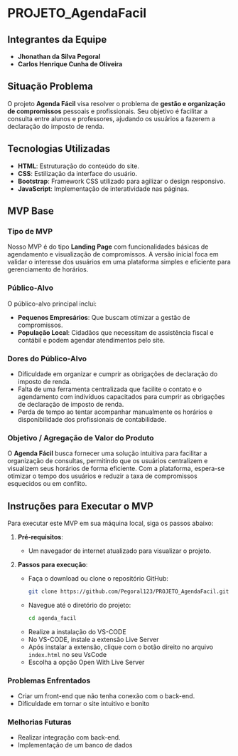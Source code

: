 # PROJETO_AgendaFacil

## Integrantes da Equipe
- **Jhonathan da Silva Pegoral**
- **Carlos Henrique Cunha de Oliveira**

## Situação Problema
O projeto **Agenda Fácil** visa resolver o problema de **gestão e organização de compromissos** pessoais e profissionais. Seu objetivo é facilitar a consulta entre alunos e professores, ajudando os usuários a fazerem a declaração do imposto de renda.

## Tecnologias Utilizadas
- **HTML**: Estruturação do conteúdo do site.
- **CSS**: Estilização da interface do usuário.
- **Bootstrap**: Framework CSS utilizado para agilizar o design responsivo.
- **JavaScript**: Implementação de interatividade nas páginas.

## MVP Base

### Tipo de MVP
Nosso MVP é do tipo **Landing Page** com funcionalidades básicas de agendamento e visualização de compromissos. A versão inicial foca em validar o interesse dos usuários em uma plataforma simples e eficiente para gerenciamento de horários.

### Público-Alvo
O público-alvo principal inclui:
- **Pequenos Empresários**: Que buscam otimizar a gestão de compromissos.
- **População Local**: Cidadãos que necessitam de assistência fiscal e contábil e podem agendar atendimentos pelo site.

### Dores do Público-Alvo
- Dificuldade em organizar e cumprir as obrigações de declaração do imposto de renda.
- Falta de uma ferramenta centralizada que facilite o contato e o agendamento com indivíduos capacitados para cumprir as obrigações de declaração de imposto de renda.
- Perda de tempo ao tentar acompanhar manualmente os horários e disponibilidade dos profissionais de contabilidade.

### Objetivo / Agregação de Valor do Produto
O **Agenda Fácil** busca fornecer uma solução intuitiva para facilitar a organização de consultas, permitindo que os usuários centralizem e visualizem seus horários de forma eficiente. Com a plataforma, espera-se otimizar o tempo dos usuários e reduzir a taxa de compromissos esquecidos ou em conflito.

## Instruções para Executar o MVP
Para executar este MVP em sua máquina local, siga os passos abaixo:

1. **Pré-requisitos**:
   - Um navegador de internet atualizado para visualizar o projeto.

2. **Passos para execução**:
   - Faça o download ou clone o repositório GitHub:
     ```bash
     git clone https://github.com/Pegoral123/PROJETO_AgendaFacil.git
     ```
   - Navegue até o diretório do projeto:
     ```bash
     cd agenda_facil
     ```
   - Realize a instalação do VS-CODE
   - No VS-CODE, instale a extensão Live Server
   - Após instalar a extensão, clique com o botão direito no arquivo `index.html` no seu VsCode
   - Escolha a opção Open With Live Server


### Problemas Enfrentados
- Criar um front-end que não tenha conexão com o back-end.
- Dificuldade em tornar o site intuitivo e bonito
  
### Melhorias Futuras
- Realizar integração com back-end.
- Implementação de um banco de dados


